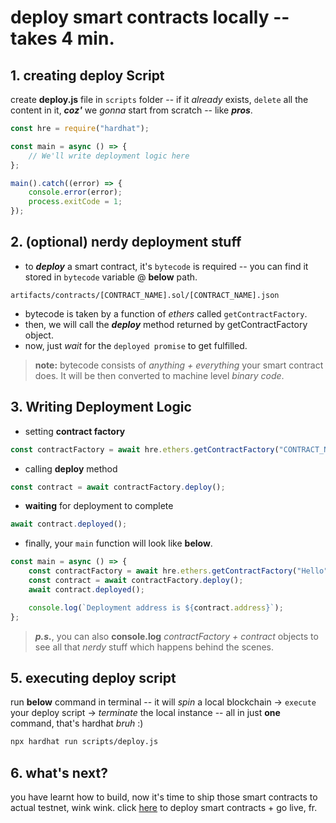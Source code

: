 # deploy smart contracts locally --takes 4 min.

## 1. creating deploy Script

create **deploy.js** file in `scripts` folder -- if it _already_ exists, `delete` all the content in it,
**_coz'_** we _gonna_ start from scratch -- like **_pros_**.

```js title="./scripts/deploy.js" showLineNumbers {4}
const hre = require("hardhat");

const main = async () => {
    // We'll write deployment logic here
};

main().catch((error) => {
    console.error(error);
    process.exitCode = 1;
});
```

## 2. (optional) nerdy deployment stuff

-   to **_deploy_** a smart contract, it's `bytecode` is required -- you can find it stored in `bytecode` variable @ **below** path.

```path title="Bytecode Path"
artifacts/contracts/[CONTRACT_NAME].sol/[CONTRACT_NAME].json
```

-   bytecode is taken by a function of _ethers_ called `getContractFactory`.
-   then, we will call the **_deploy_** method returned by getContractFactory object.
-   now, just _wait_ for the `deployed promise` to get fulfilled.

> **note:** bytecode consists of _anything + everything_ your smart contract does. It will be then converted to machine level _binary code_.

## 3. Writing Deployment Logic

-   setting **contract factory**

```js
const contractFactory = await hre.ethers.getContractFactory("CONTRACT_NAME");
```

-   calling **deploy** method

```js
const contract = await contractFactory.deploy();
```

-   **waiting** for deployment to complete

```js
await contract.deployed();
```

-   finally, your `main` function will look like **below**.

```js title="./scripts/deploy.js" showLineNumbers
const main = async () => {
    const contractFactory = await hre.ethers.getContractFactory("Hello");
    const contract = await contractFactory.deploy();
    await contract.deployed();

    console.log(`Deployment address is ${contract.address}`);
};
```

> **_p.s._**, you can also **console.log** _contractFactory + contract_ objects to see all that _nerdy_ stuff which happens behind the scenes.

## 5. executing deploy script

run **below** command in terminal -- it will _spin_ a local blockchain -> `execute` your deploy script ->
_terminate_ the local instance -- all in just **one** command, that's hardhat _bruh_ :)

```bash title="Terminal"
npx hardhat run scripts/deploy.js
```

## 6. what's next?

you have learnt how to build, now it's time to ship those smart contracts to actual testnet, wink wink.
click [here](./deploy_testnet.md) to deploy smart contracts + go live, fr.
